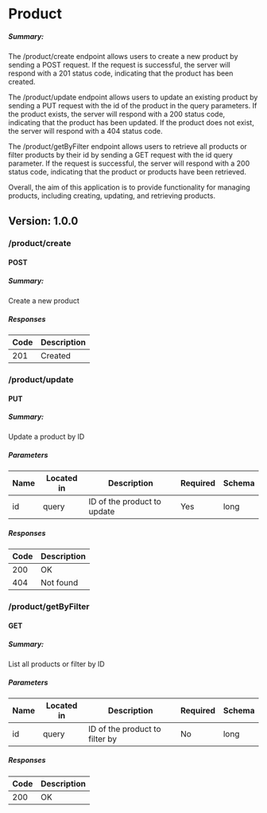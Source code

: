 # Product
##### Summary:
The /product/create endpoint allows users to create a new product by sending a POST request. If the request is successful, the server will respond with a 201 status code, indicating that the product has been created.

The /product/update endpoint allows users to update an existing product by sending a PUT request with the id of the product in the query parameters. If the product exists, the server will respond with a 200 status code, indicating that the product has been updated. If the product does not exist, the server will respond with a 404 status code.

The /product/getByFilter endpoint allows users to retrieve all products or filter products by their id by sending a GET request with the id query parameter. If the request is successful, the server will respond with a 200 status code, indicating that the product or products have been retrieved.

Overall, the aim of this application is to provide functionality for managing products, including creating, updating, and retrieving products.

## Version: 1.0.0

### /product/create

#### POST
##### Summary:

Create a new product

##### Responses

| Code | Description |
| ---- | ----------- |
| 201 | Created |

### /product/update

#### PUT
##### Summary:

Update a product by ID

##### Parameters

| Name | Located in | Description | Required | Schema |
| ---- | ---------- | ----------- | -------- | ---- |
| id | query | ID of the product to update | Yes | long |

##### Responses

| Code | Description |
| ---- | ----------- |
| 200 | OK |
| 404 | Not found |

### /product/getByFilter

#### GET
##### Summary:

List all products or filter by ID

##### Parameters

| Name | Located in | Description | Required | Schema |
| ---- | ---------- | ----------- | -------- | ---- |
| id | query | ID of the product to filter by | No | long |

##### Responses

| Code | Description |
| ---- | ----------- |
| 200 | OK |

